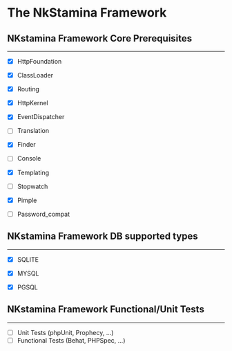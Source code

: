 The NkStamina Framework
=======================

## NKstamina Framework Core Prerequisites
-----------------------------------------
- [x] HttpFoundation
- [x] ClassLoader
- [x] Routing
- [x] HttpKernel
- [x] EventDispatcher
- [ ] Translation
- [x] Finder
- [ ] Console
- [x] Templating
- [ ] Stopwatch
- [x] Pimple
- [ ] Password_compat


## NKstamina Framework DB supported types
--------------------------------------
- [x] SQLITE
- [x] MYSQL
- [x] PGSQL


## NKstamina Framework Functional/Unit Tests
--------------------------------------
- [ ] Unit Tests (phpUnit, Prophecy, ...)
- [ ] Functional Tests (Behat, PHPSpec, ...)
